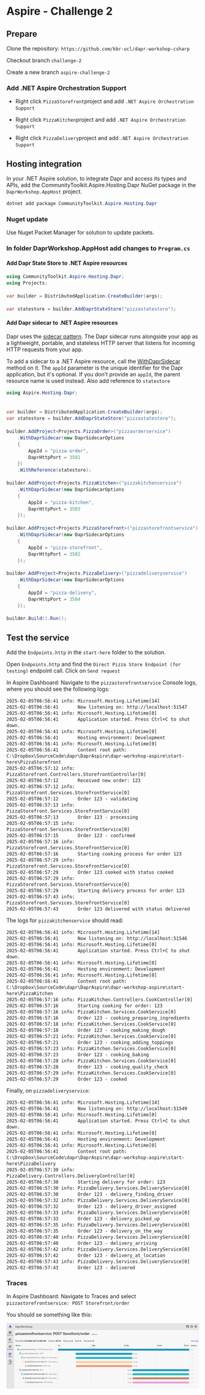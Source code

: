 # Aspire - Challenge 2

## Prepare

Clone the repository: `https://github.com/kbr-ucl/dapr-workshop-csharp`

Checkout branch `challenge-2`

Create a new branch `aspire-challenge-2`

### Add  .NET Aspire Orchestration Support

- Right click `PizzaStorefront`project and add  `.NET Aspire Orchestration Support`

- Right click `PizzaKitchen`project and add  `.NET Aspire Orchestration Support`

- Right click `PizzaDelivery`project and add  `.NET Aspire Orchestration Support`





## Hosting integration

In your .NET Aspire solution, to integrate Dapr and access its types and APIs, add the CommunityToolkit.Aspire.Hosting.Dapr NuGet package in the `DaprWorkshop.AppHost` project.

```powershell
dotnet add package CommunityToolkit.Aspire.Hosting.Dapr
```

### Nuget update

Use Nuget Packet Manager for solution to update packets.

### In folder DaprWorkshop.AppHost add changes to `Program.cs`

#### Add Dapr State Store to .NET Aspire resources
```c#
using CommunityToolkit.Aspire.Hosting.Dapr;
using Projects;

var builder = DistributedApplication.CreateBuilder(args);

var statestore = builder.AddDaprStateStore("pizzastatestore");
```
#### Add Dapr sidecar to .NET Aspire resources
Dapr uses the [sidecar pattern](https://docs.dapr.io/concepts/dapr-services/sidecar/). The Dapr sidecar runs alongside your app as a lightweight, portable, and stateless HTTP server that listens for incoming HTTP requests from your app.

To add a sidecar to a .NET Aspire resource, call the [WithDaprSidecar](https://learn.microsoft.com/en-us/dotnet/api/aspire.hosting.idistributedapplicationresourcebuilderextensions.withdaprsidecar) method on it. The `appId` parameter is the unique identifier for the Dapr application, but it's optional. If you don't provide an `appId`, the parent resource name is used instead. Also add reference to `statestore`

```c#
using Aspire.Hosting.Dapr;


var builder = DistributedApplication.CreateBuilder(args);
var statestore = builder.AddDaprStateStore("pizzastatestore");

builder.AddProject<Projects.PizzaOrder>("pizzaorderservice")
    .WithDaprSidecar(new DaprSidecarOptions
    {
        AppId = "pizza-order",
        DaprHttpPort = 3501
    })
    .WithReference(statestore);

builder.AddProject<Projects.PizzaKitchen>("pizzakitchenservice")
    .WithDaprSidecar(new DaprSidecarOptions
    {
        AppId = "pizza-kitchen",
        DaprHttpPort = 3503
    });

builder.AddProject<Projects.PizzaStorefront>("pizzastorefrontservice")
    .WithDaprSidecar(new DaprSidecarOptions
    {
        AppId = "pizza-storefront",
        DaprHttpPort = 3502
    });

builder.AddProject<Projects.PizzaDelivery>("pizzadeliveryservice")
    .WithDaprSidecar(new DaprSidecarOptions
    {
        AppId = "pizza-delivery",
        DaprHttpPort = 3504
    });

builder.Build().Run();

```

## Test the service
Add the `Endpoints.http` in the `start-here` folder to the solution.

Open `Endpoints.http` and find the `Direct Pizza Store Endpoint (for testing)` endpoint call. Click on `Send request`

In Aspire Dashboard: Navigate to the `pizzastorefrontservice` Console logs, where you should see the following logs:

```
2025-02-05T06:56:41 info: Microsoft.Hosting.Lifetime[14]
2025-02-05T06:56:41       Now listening on: http://localhost:51547
2025-02-05T06:56:41 info: Microsoft.Hosting.Lifetime[0]
2025-02-05T06:56:41       Application started. Press Ctrl+C to shut down.
2025-02-05T06:56:41 info: Microsoft.Hosting.Lifetime[0]
2025-02-05T06:56:41       Hosting environment: Development
2025-02-05T06:56:41 info: Microsoft.Hosting.Lifetime[0]
2025-02-05T06:56:41       Content root path: C:\Dropbox\SourceCode\dapr\DaprAspire\dapr-workshop-aspire\start-here\PizzaStorefront
2025-02-05T06:57:12 info: PizzaStorefront.Controllers.StorefrontController[0]
2025-02-05T06:57:12       Received new order: 123
2025-02-05T06:57:12 info: PizzaStorefront.Services.StorefrontService[0]
2025-02-05T06:57:12       Order 123 - validating
2025-02-05T06:57:13 info: PizzaStorefront.Services.StorefrontService[0]
2025-02-05T06:57:13       Order 123 - processing
2025-02-05T06:57:15 info: PizzaStorefront.Services.StorefrontService[0]
2025-02-05T06:57:15       Order 123 - confirmed
2025-02-05T06:57:16 info: PizzaStorefront.Services.StorefrontService[0]
2025-02-05T06:57:16       Starting cooking process for order 123
2025-02-05T06:57:29 info: PizzaStorefront.Services.StorefrontService[0]
2025-02-05T06:57:29       Order 123 cooked with status cooked
2025-02-05T06:57:29 info: PizzaStorefront.Services.StorefrontService[0]
2025-02-05T06:57:29       Starting delivery process for order 123
2025-02-05T06:57:43 info: PizzaStorefront.Services.StorefrontService[0]
2025-02-05T06:57:43       Order 123 delivered with status delivered
```

The logs for `pizzakitchenservice` should read:

```
2025-02-05T06:56:41 info: Microsoft.Hosting.Lifetime[14]
2025-02-05T06:56:41       Now listening on: http://localhost:51546
2025-02-05T06:56:41 info: Microsoft.Hosting.Lifetime[0]
2025-02-05T06:56:41       Application started. Press Ctrl+C to shut down.
2025-02-05T06:56:41 info: Microsoft.Hosting.Lifetime[0]
2025-02-05T06:56:41       Hosting environment: Development
2025-02-05T06:56:41 info: Microsoft.Hosting.Lifetime[0]
2025-02-05T06:56:41       Content root path: C:\Dropbox\SourceCode\dapr\DaprAspire\dapr-workshop-aspire\start-here\PizzaKitchen
2025-02-05T06:57:16 info: PizzaKitchen.Controllers.CookController[0]
2025-02-05T06:57:16       Starting cooking for order: 123
2025-02-05T06:57:16 info: PizzaKitchen.Services.CookService[0]
2025-02-05T06:57:16       Order 123 - cooking_preparing_ingredients
2025-02-05T06:57:18 info: PizzaKitchen.Services.CookService[0]
2025-02-05T06:57:18       Order 123 - cooking_making_dough
2025-02-05T06:57:21 info: PizzaKitchen.Services.CookService[0]
2025-02-05T06:57:21       Order 123 - cooking_adding_toppings
2025-02-05T06:57:23 info: PizzaKitchen.Services.CookService[0]
2025-02-05T06:57:23       Order 123 - cooking_baking
2025-02-05T06:57:28 info: PizzaKitchen.Services.CookService[0]
2025-02-05T06:57:28       Order 123 - cooking_quality_check
2025-02-05T06:57:29 info: PizzaKitchen.Services.CookService[0]
2025-02-05T06:57:29       Order 123 - cooked
```

Finally, on `pizzadeliveryservice`:

```
2025-02-05T06:56:41 info: Microsoft.Hosting.Lifetime[14]
2025-02-05T06:56:41       Now listening on: http://localhost:51549
2025-02-05T06:56:41 info: Microsoft.Hosting.Lifetime[0]
2025-02-05T06:56:41       Application started. Press Ctrl+C to shut down.
2025-02-05T06:56:41 info: Microsoft.Hosting.Lifetime[0]
2025-02-05T06:56:41       Hosting environment: Development
2025-02-05T06:56:41 info: Microsoft.Hosting.Lifetime[0]
2025-02-05T06:56:41       Content root path: C:\Dropbox\SourceCode\dapr\DaprAspire\dapr-workshop-aspire\start-here\PizzaDelivery
2025-02-05T06:57:30 info: PizzaDelivery.Controllers.DeliveryController[0]
2025-02-05T06:57:30       Starting delivery for order: 123
2025-02-05T06:57:30 info: PizzaDelivery.Services.DeliveryService[0]
2025-02-05T06:57:30       Order 123 - delivery_finding_driver
2025-02-05T06:57:32 info: PizzaDelivery.Services.DeliveryService[0]
2025-02-05T06:57:32       Order 123 - delivery_driver_assigned
2025-02-05T06:57:33 info: PizzaDelivery.Services.DeliveryService[0]
2025-02-05T06:57:33       Order 123 - delivery_picked_up
2025-02-05T06:57:35 info: PizzaDelivery.Services.DeliveryService[0]
2025-02-05T06:57:35       Order 123 - delivery_on_the_way
2025-02-05T06:57:40 info: PizzaDelivery.Services.DeliveryService[0]
2025-02-05T06:57:40       Order 123 - delivery_arriving
2025-02-05T06:57:42 info: PizzaDelivery.Services.DeliveryService[0]
2025-02-05T06:57:42       Order 123 - delivery_at_location
2025-02-05T06:57:43 info: PizzaDelivery.Services.DeliveryService[0]
2025-02-05T06:57:43       Order 123 - delivered
```

### Traces
In Aspire Dashboard: Navigate to Traces and select `pizzastorefrontservice: POST Storefront/order`

You should se something like this:

![aspire-challenge-2-01](assets/aspire-challenge-2-01.png)



